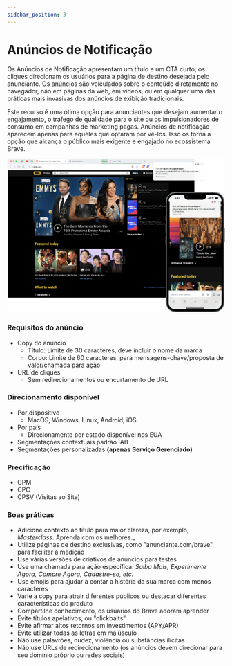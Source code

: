 ```yaml
---
sidebar_position: 3
---
```


# Anúncios de Notificação

Os Anúncios de Notificação apresentam um título e um CTA curto; os cliques direcionam os usuários para a página de destino desejada pelo anunciante. Os anúncios são veiculados sobre o conteúdo diretamente no navegador, não em páginas da web, em vídeos, ou em qualquer uma das práticas mais invasivas dos anúncios de exibição tradicionais.

Este recurso é uma ótima opção para anunciantes que desejam aumentar o engajamento, o tráfego de qualidade para o site ou os impulsionadores de consumo em campanhas de marketing pagas. Anúncios de notificação aparecem apenas para aqueles que optaram por vê-los. Isso os torna a opção que alcança o público mais exigente e engajado no ecossistema Brave.

![Notificação.png](/img/Notification.png)

### Requisitos do anúncio

- Copy do anúncio
  - Título: Limite de 30 caracteres, deve incluir o nome da marca
  - Corpo: Limite de 60 caracteres, para mensagens-chave/proposta de valor/chamada para ação
- URL de cliques
  - Sem redirecionamentos ou encurtamento de URL

### Direcionamento disponível

- Por dispositivo
  - MacOS, Windows, Linux, Android, iOS
- Por país
  - Direcionamento por estado disponível nos EUA
- Segmentações contextuais padrão IAB
- Segmentações personalizadas **(apenas Serviço Gerenciado)**

### Precificação

- CPM
- CPC
- CPSV (Visitas ao Site)

### Boas práticas

- Adicione contexto ao título para maior clareza, por exemplo, _Masterclass_. Aprenda com os melhores._
- Utilize páginas de destino exclusivas, como "anunciante.com/brave", para facilitar a medição
- Use várias versões de criativos de anúncios para testes
- Use uma chamada para ação específica: _Saiba Mais, Experimente Agora, Compre Agora, Cadastre-se, etc._
- Use emojis para ajudar a contar a história da sua marca com menos caracteres
- Varie a copy para atrair diferentes públicos ou destacar diferentes características do produto
- Compartilhe conhecimento, os usuários do Brave adoram aprender
- Evite títulos apelativos, ou "clickbaits"
- Evite afirmar altos retornos em investimentos (APY/APR)
- Evite utilizar todas as letras em maiúsculo
- Não use palavrões, nudez, violência ou substâncias ilícitas
- Não use URLs de redirecionamento (os anúncios devem direcionar para seu domínio próprio ou redes sociais)
